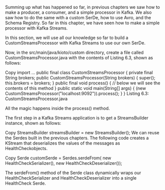 Summing up what has happened so far, in previous chapters we saw how to make a producer, a consumer, and a simple processor in Kafka. We also saw how to do the same with a custom SerDe, how to use Avro, and the Schema Registry. So far in this chapter, we have seen how to make a simple processor with Kafka Streams.

In this section, we will use all our knowledge so far to build a CustomStreamsProcessor with Kafka Streams to use our own SerDe.

Now, in the src/main/java/kioto/custom directory, create a file called CustomStreamsProcessor.java with the contents of Listing 6.3, shown as follows:

Copy
import ...
public final class CustomStreamsProcessor {
  private final String brokers;
  public CustomStreamsProcessor(String brokers) {
    super();
    this.brokers = brokers;
  }
  public final void process() {
    // below we will see the contents of this method
  }
  public static void main(String[] args) {
    (new CustomStreamsProcessor("localhost:9092")).process();
  }
}
Listing 6.3: CustomStreamsProcessor.java

All the magic happens inside the process() method.

The first step in a Kafka Streams application is to get a StreamsBuilder instance, shown as follows:

Copy
StreamsBuilder streamsBuilder = new StreamsBuilder();
We can reuse the Serdes built in the previous chapters. The following code creates a KStream that deserializes the values of the messages as HealthCheckobjects.

Copy
Serde customSerde = Serdes.serdeFrom(
  new HealthCheckSerializer(), new HealthCheckDeserializer());
 

 
The serdeFrom() method of the Serde class dynamically wraps our HealthCheckSerializer and HealthCheckDeserializer into a single HealthCheck Serde.
